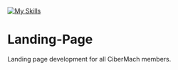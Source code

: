 [![My Skills](https://skillicons.dev/icons?i=dotnet,py,htmx,js)](https://skillicons.dev)

# Landing-Page
Landing page development for all CiberMach members.
